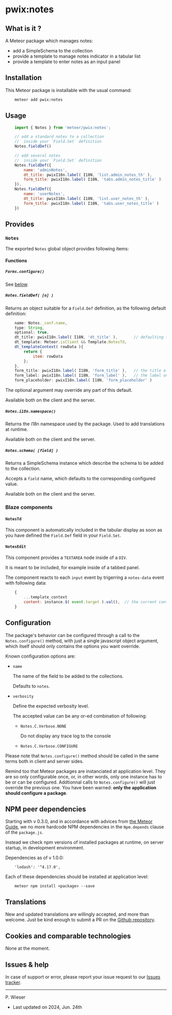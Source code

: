 # pwix:notes

## What is it ?

A Meteor package which manages notes:

- add a SimpleSchema to the collection
- provide a template to manage notes indicator in a tabular list
- provide a template to enter notes as an input panel

## Installation

This Meteor package is installable with the usual command:

```sh
    meteor add pwix:notes
```

## Usage

```js
    import { Notes } from 'meteor/pwix:notes';

    // add a standard notes to a collection
    //  inside your `Field.Set` definition
    Notes.fieldDef()

    // add several notes
    //  inside your `Field.Set` definition
    Notes.fieldDef({
        name: 'adminNotes',
        dt_title: pwixI18n.label( I18N, 'list.admin_notes_th' ),
        form_title: pwixI18n.label( I18N, 'tabs.admin_notes_title' )
    }),
    Notes.fieldDef({
        name: 'userNotes',
        dt_title: pwixI18n.label( I18N, 'list.user_notes_th' ),
        form_title: pwixI18n.label( I18N, 'tabs.user_notes_title' )
    })
```

## Provides

### `Notes`

The exported `Notes` global object provides following items:

#### Functions

##### `Forms.configure()`

See [below](#configuration).

##### `Notes.fieldDef( [o] )`

Returns an object suitable for a `Field.Def` definition, as the following default definition:

```js
    name: Notes._conf.name,
    type: String,
    optional: true,
    dt_title: pwixI18n.label( I18N, 'dt_title' ),       // defaulting to 'Notes'
    dt_template: Meteor.isClient && Template.NotesTd,
    dt_templateContext( rowData ){
        return {
            item: rowData
        };
    },
    form_title: pwixI18n.label( I18N, 'form_title' ),   // the title of the nav for example
    form_label: pwixI18n.label( I18N, 'form_label' ),   // the label on the left column of the NotesEdit input table
    form_placeholder: pwixI18n.label( I18N, 'form_placeholder' )
```

The optional argument may override any part of this default.

Available both on the client and the server.

##### `Notes.i18n.namespace()`

Returns the i18n namespace used by the package. Used to add translations at runtime.

Available both on the client and the server.

##### `Notes.schema( [field] )`

Returns a SimpleSchema instance which describe the schema to be added to the collection.

Accepts a `field` name, which defaults to the corresponding configured value.

Available both on the client and the server.

### Blaze components

#### `NotesTd`

This component is automatically included in the tabular display as soon as you have defined the `Field.Def` field in your `Field.Set`.

#### `NotesEdit`

This component provides a `TEXTAREA` node inside of a `DIV`.

It is meant to be included, for example inside of a tabbed panel.

The component reacts to each `input` event by trigerring a `notes-data` event with following data:

```js
    {
        ...template_context
        content: instance.$( event.target ).val(),  // the current content of the textarea
    }
```

## Configuration

The package's behavior can be configured through a call to the `Notes.configure()` method, with just a single javascript object argument, which itself should only contains the options you want override.

Known configuration options are:

- `name`

    The name of the field to be added to the collections.

    Defaults to `notes`.

- `verbosity`

    Define the expected verbosity level.

    The accepted value can be any or-ed combination of following:

    - `Notes.C.Verbose.NONE`

        Do not display any trace log to the console

    - `Notes.C.Verbose.CONFIGURE`

Please note that `Notes.configure()` method should be called in the same terms both in client and server sides.

Remind too that Meteor packages are instanciated at application level. They are so only configurable once, or, in other words, only one instance has to be or can be configured. Addtionnal calls to `Notes.configure()` will just override the previous one. You have been warned: **only the application should configure a package**.

## NPM peer dependencies

Starting with v 0.3.0, and in accordance with advices from [the Meteor Guide](https://guide.meteor.com/writing-atmosphere-packages.html#peer-npm-dependencies), we no more hardcode NPM dependencies in the `Npm.depends` clause of the `package.js`.

Instead we check npm versions of installed packages at runtime, on server startup, in development environment.

Dependencies as of v 1.0.0:
```
    'lodash': '^4.17.0',
```

Each of these dependencies should be installed at application level:
```
    meteor npm install <package> --save
```

## Translations

New and updated translations are willingly accepted, and more than welcome. Just be kind enough to submit a PR on the [Github repository](https://github.com/trychlos/pwix-notes/pulls).

## Cookies and comparable technologies

None at the moment.

## Issues & help

In case of support or error, please report your issue request to our [Issues tracker](https://github.com/trychlos/pwix-blaze-layout/issues).

---
P. Wieser
- Last updated on 2024, Jun. 24th
